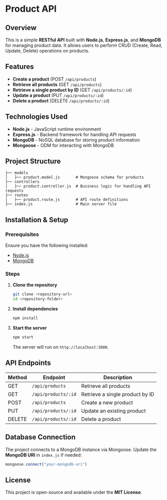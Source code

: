 # Product API

## Overview
This is a simple **RESTful API** built with **Node.js**, **Express.js**, and **MongoDB** for managing product data. It allows users to perform CRUD (Create, Read, Update, Delete) operations on products.

## Features
- **Create a product** (POST `/api/products`)
- **Retrieve all products** (GET `/api/products`)
- **Retrieve a single product by ID** (GET `/api/products/:id`)
- **Update a product** (PUT `/api/products/:id`)
- **Delete a product** (DELETE `/api/products/:id`)

## Technologies Used
- **Node.js** - JavaScript runtime environment
- **Express.js** - Backend framework for handling API requests
- **MongoDB** - NoSQL database for storing product information
- **Mongoose** - ODM for interacting with MongoDB

## Project Structure
```
├── models
│   ├── product.model.js       # Mongoose schema for products
├── controllers
│   ├── product.controller.js  # Business logic for handling API requests
├── routes
│   ├── product.route.js       # API route definitions
├── index.js                   # Main server file
```

## Installation & Setup
### Prerequisites
Ensure you have the following installed:
- [Node.js](https://nodejs.org/)
- [MongoDB](https://www.mongodb.com/)

### Steps
1. **Clone the repository**
   ```sh
   git clone <repository-url>
   cd <repository-folder>
   ```
2. **Install dependencies**
   ```sh
   npm install
   ```
3. **Start the server**
   ```sh
   npm start
   ```
   The server will run on `http://localhost:3000`.

## API Endpoints
| Method  | Endpoint              | Description              |
|---------|----------------------|--------------------------|
| GET     | `/api/products`       | Retrieve all products   |
| GET     | `/api/products/:id`   | Retrieve a single product by ID |
| POST    | `/api/products`       | Create a new product   |
| PUT     | `/api/products/:id`   | Update an existing product |
| DELETE  | `/api/products/:id`   | Delete a product |

## Database Connection
The project connects to a MongoDB instance via Mongoose. Update the **MongoDB URI** in `index.js` if needed:
```js
mongoose.connect("your-mongodb-uri")
```

## License
This project is open-source and available under the **MIT License**.

